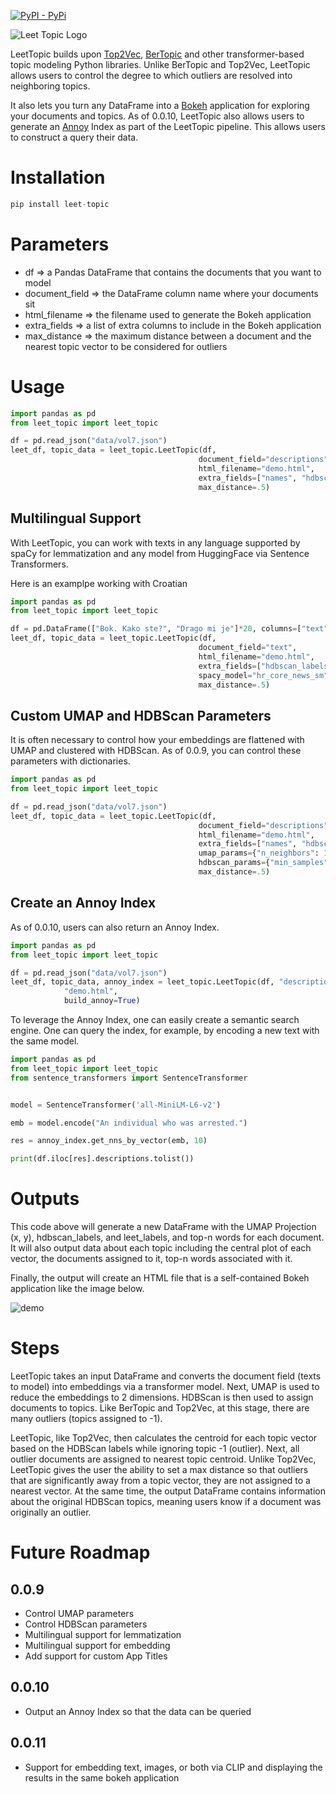 [![PyPI - PyPi](https://img.shields.io/pypi/v/leet-topic)](https://pypi.org/project/leet-topic/)

![Leet Topic Logo](https://github.com/wjbmattingly/LeetTopic/raw/main/images/LeeTopic.png)

LeetTopic builds upon [Top2Vec](https://github.com/ddangelov/Top2Vec), [BerTopic](https://github.com/MaartenGr/BERTopic) and other transformer-based topic modeling Python libraries. Unlike BerTopic and Top2Vec, LeetTopic allows users to control the degree to which outliers are resolved into neighboring topics.

It also lets you turn any DataFrame into a [Bokeh](https://bokeh.org/) application for exploring your documents and topics. As of 0.0.10, LeetTopic also allows users to generate an [Annoy](https://github.com/spotify/annoy) Index as part of the LeetTopic pipeline. This allows users to construct a query their data.

# Installation

```python
pip install leet-topic
```

# Parameters
- df => a Pandas DataFrame that contains the documents that you want to model
- document_field => the DataFrame column name where your documents sit
- html_filename => the filename used to generate the Bokeh application
- extra_fields => a list of extra columns to include in the Bokeh application
- max_distance => the maximum distance between a document and the nearest topic vector to be considered for outliers

# Usage

```python
import pandas as pd
from leet_topic import leet_topic

df = pd.read_json("data/vol7.json")
leet_df, topic_data = leet_topic.LeetTopic(df,
                                          document_field="descriptions",
                                          html_filename="demo.html",
                                          extra_fields=["names", "hdbscan_labels"],
                                          max_distance=.5)
```

## Multilingual Support
With LeetTopic, you can work with texts in any language supported by spaCy for lemmatization and any model from HuggingFace via Sentence Transformers.

Here is an examplpe working with Croatian

```python
import pandas as pd
from leet_topic import leet_topic

df = pd.DataFrame(["Bok. Kako ste?", "Drago mi je"]*20, columns=["text"])
leet_df, topic_data = leet_topic.LeetTopic(df,
                                          document_field="text",
                                          html_filename="demo.html",
                                          extra_fields=["hdbscan_labels"],
                                          spacy_model="hr_core_news_sm",
                                          max_distance=.5)
```

## Custom UMAP and HDBScan Parameters
It is often necessary to control how your embeddings are flattened with UMAP and clustered with HDBScan. As of 0.0.9, you can control these parameters with dictionaries.

```python
import pandas as pd
from leet_topic import leet_topic

df = pd.read_json("data/vol7.json")
leet_df, topic_data = leet_topic.LeetTopic(df,
                                          document_field="descriptions",
                                          html_filename="demo.html",
                                          extra_fields=["names", "hdbscan_labels"],
                                          umap_params={"n_neighbors": 15, "min_dist": 0.01, "metric": 'correlation'},
                                          hdbscan_params={"min_samples": 10, "min_cluster_size": 5},
                                          max_distance=.5)
```

## Create an Annoy Index
As of 0.0.10, users can also return an Annoy Index.

```python
import pandas as pd
from leet_topic import leet_topic

df = pd.read_json("data/vol7.json")
leet_df, topic_data, annoy_index = leet_topic.LeetTopic(df, "descriptions",
            "demo.html",
            build_annoy=True)
```

To leverage the Annoy Index, one can easily create a semantic search engine. One can query the index, for example, by encoding a new text with the same model.

```python
import pandas as pd
from leet_topic import leet_topic
from sentence_transformers import SentenceTransformer


model = SentenceTransformer('all-MiniLM-L6-v2')

emb = model.encode("An individual who was arrested.")

res = annoy_index.get_nns_by_vector(emb, 10)

print(df.iloc[res].descriptions.tolist())

```


# Outputs
This code above will generate a new DataFrame with the UMAP Projection (x, y), hdbscan_labels, and leet_labels, and top-n words for each document. It will also output data about each topic including the central plot of each vector, the documents assigned to it, top-n words associated with it.

Finally, the output will create an HTML file that is a self-contained Bokeh application like the image below.

![demo](https://github.com/wjbmattingly/LeetTopic/raw/main/images/demo-search.png)

# Steps

LeetTopic takes an input DataFrame and converts the document field (texts to model) into embeddings via a transformer model. Next, UMAP is used to reduce the embeddings to 2 dimensions. HDBScan is then used to assign documents to topics. Like BerTopic and Top2Vec, at this stage, there are many outliers (topics assigned to -1).

LeetTopic, like Top2Vec, then calculates the centroid for each topic vector based on the HDBScan labels while ignoring topic -1 (outlier). Next, all outlier documents are assigned to nearest topic centroid. Unlike Top2Vec, LeetTopic gives the user the ability to set a max distance so that outliers that are significantly away from a topic vector, they are not assigned to a nearest vector. At the same time, the output DataFrame contains information about the original HDBScan topics, meaning users know if a document was originally an outlier.



# Future Roadmap
## 0.0.9
- Control UMAP parameters
- Control HDBScan parameters
- Multilingual support for lemmatization
- Multilingual support for embedding
- Add support for custom App Titles

## 0.0.10
- Output an Annoy Index so that the data can be queried

## 0.0.11
- Support for embedding text, images, or both via CLIP and displaying the results in the same bokeh application
